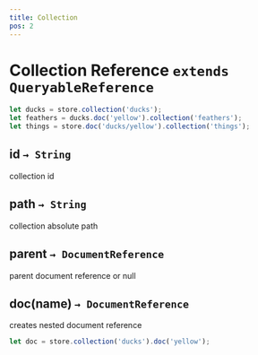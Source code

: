 ```yaml
---
title: Collection
pos: 2
---
```


# Collection Reference `extends QueryableReference`

``` javascript
let ducks = store.collection('ducks');
let feathers = ducks.doc('yellow').collection('feathers');
let things = store.doc('ducks/yellow').collection('things');
```


## id `→ String`

collection id


## path `→ String`

collection absolute path


## parent `→ DocumentReference`

parent document reference or null


## doc(name) `→ DocumentReference`

creates nested document reference

``` javascript
let doc = store.collection('ducks').doc('yellow');
```
